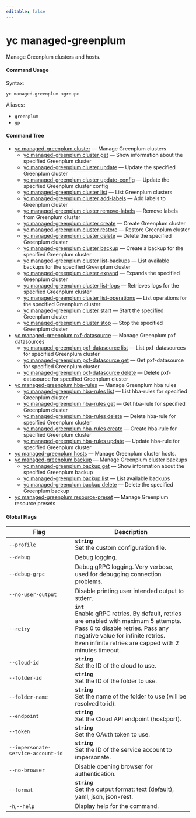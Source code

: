 ```yaml
---
editable: false
---
```


# yc managed-greenplum

Manage Greenplum clusters and hosts.

#### Command Usage

Syntax: 

`yc managed-greenplum <group>`

Aliases: 

- `greenplum`
- `gp`

#### Command Tree

- [yc managed-greenplum cluster](cluster/index.md) — Manage Greenplum clusters
	- [yc managed-greenplum cluster get](cluster/get.md) — Show information about the specified Greenplum cluster
	- [yc managed-greenplum cluster update](cluster/update.md) — Update the specified Greenplum cluster
	- [yc managed-greenplum cluster update-config](cluster/update-config.md) — Update the specified Greenplum cluster config
	- [yc managed-greenplum cluster list](cluster/list.md) — List Greenplum clusters
	- [yc managed-greenplum cluster add-labels](cluster/add-labels.md) — Add labels to Greenplum cluster
	- [yc managed-greenplum cluster remove-labels](cluster/remove-labels.md) — Remove labels from Greenplum cluster
	- [yc managed-greenplum cluster create](cluster/create.md) — Create Greenplum cluster
	- [yc managed-greenplum cluster restore](cluster/restore.md) — Restore Greenplum cluster
	- [yc managed-greenplum cluster delete](cluster/delete.md) — Delete the specified Greenplum cluster
	- [yc managed-greenplum cluster backup](cluster/backup.md) — Create a backup for the specified Greenplum cluster
	- [yc managed-greenplum cluster list-backups](cluster/list-backups.md) — List available backups for the specified Greenplum cluster
	- [yc managed-greenplum cluster expand](cluster/expand.md) — Expands the specified Greenplum cluster
	- [yc managed-greenplum cluster list-logs](cluster/list-logs.md) — Retrieves logs for the specified Greenplum cluster
	- [yc managed-greenplum cluster list-operations](cluster/list-operations.md) — List operations for the specified Greenplum cluster
	- [yc managed-greenplum cluster start](cluster/start.md) — Start the specified Greenplum cluster
	- [yc managed-greenplum cluster stop](cluster/stop.md) — Stop the specified Greenplum cluster
- [yc managed-greenplum pxf-datasource](pxf-datasource/index.md) — Manage Greenplum pxf datasources
	- [yc managed-greenplum pxf-datasource list](pxf-datasource/list.md) — List pxf-datasources for specified Greenplum cluster
	- [yc managed-greenplum pxf-datasource get](pxf-datasource/get.md) — Get pxf-datasource for specified Greenplum cluster
	- [yc managed-greenplum pxf-datasource delete](pxf-datasource/delete.md) — Delete pxf-datasource for specified Greenplum cluster
- [yc managed-greenplum hba-rules](hba-rules/index.md) — Manage Greenplum hba rules
	- [yc managed-greenplum hba-rules list](hba-rules/list.md) — List hba-rules for specified Greenplum cluster
	- [yc managed-greenplum hba-rules get](hba-rules/get.md) — Get hba-rule for specified Greenplum cluster
	- [yc managed-greenplum hba-rules delete](hba-rules/delete.md) — Delete hba-rule for specified Greenplum cluster
	- [yc managed-greenplum hba-rules create](hba-rules/create.md) — Create hba-rule for specified Greenplum cluster
	- [yc managed-greenplum hba-rules update](hba-rules/update.md) — Update hba-rule for specified Greenplum cluster
- [yc managed-greenplum hosts](hosts/index.md) — Manage Greenplum cluster hosts.
- [yc managed-greenplum backup](backup/index.md) — Manage Greenplum cluster backups
	- [yc managed-greenplum backup get](backup/get.md) — Show information about the specified Greenplum backup
	- [yc managed-greenplum backup list](backup/list.md) — List available backups
	- [yc managed-greenplum backup delete](backup/delete.md) — Delete the specified Greenplum backup
- [yc managed-greenplum resource-preset](resource-preset/index.md) — Manage Greenplum resource presets

#### Global Flags

| Flag | Description |
|----|----|
|`--profile`|<b>`string`</b><br/>Set the custom configuration file.|
|`--debug`|Debug logging.|
|`--debug-grpc`|Debug gRPC logging. Very verbose, used for debugging connection problems.|
|`--no-user-output`|Disable printing user intended output to stderr.|
|`--retry`|<b>`int`</b><br/>Enable gRPC retries. By default, retries are enabled with maximum 5 attempts.<br/>Pass 0 to disable retries. Pass any negative value for infinite retries.<br/>Even infinite retries are capped with 2 minutes timeout.|
|`--cloud-id`|<b>`string`</b><br/>Set the ID of the cloud to use.|
|`--folder-id`|<b>`string`</b><br/>Set the ID of the folder to use.|
|`--folder-name`|<b>`string`</b><br/>Set the name of the folder to use (will be resolved to id).|
|`--endpoint`|<b>`string`</b><br/>Set the Cloud API endpoint (host:port).|
|`--token`|<b>`string`</b><br/>Set the OAuth token to use.|
|`--impersonate-service-account-id`|<b>`string`</b><br/>Set the ID of the service account to impersonate.|
|`--no-browser`|Disable opening browser for authentication.|
|`--format`|<b>`string`</b><br/>Set the output format: text (default), yaml, json, json-rest.|
|`-h`,`--help`|Display help for the command.|

